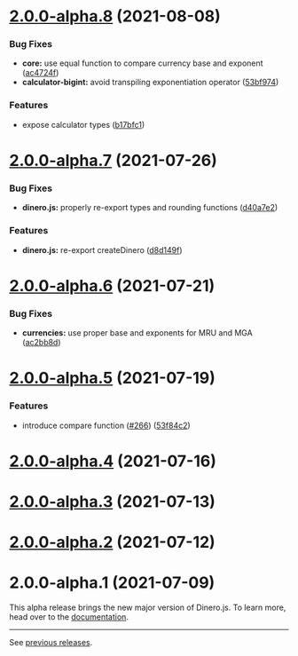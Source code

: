 # [2.0.0-alpha.8](https://github.com/dinerojs/dinero.js/compare/v2.0.0-alpha.7...v2.0.0-alpha.8) (2021-08-08)

### Bug Fixes

* **core:** use equal function to compare currency base and exponent ([ac4724f](https://github.com/dinerojs/dinero.js/commit/ac4724f12d6625e4838dd49a517d0cd214f57f6e))
* **calculator-bigint:** avoid transpiling exponentiation operator ([53bf974](https://github.com/dinerojs/dinero.js/commit/53bf974de377455c2e1156c1c9a321276dfb11a3))

### Features

* expose calculator types ([b17bfc1](https://github.com/dinerojs/dinero.js/commit/b17bfc111c2462c9226b1a7fa7d6786b055a54ca))

# [2.0.0-alpha.7](https://github.com/dinerojs/dinero.js/compare/v2.0.0-alpha.6...v2.0.0-alpha.7) (2021-07-26)

### Bug Fixes

* **dinero.js:** properly re-export types and rounding functions ([d40a7e2](https://github.com/dinerojs/dinero.js/commit/d40a7e29aff102c4e16b8416a2600cc9e0d6add6))

### Features

* **dinero.js:** re-export createDinero ([d8d149f](https://github.com/dinerojs/dinero.js/commit/d8d149f77e8efce20a60a22aba1df6b21f0f4f25))

# [2.0.0-alpha.6](https://github.com/dinerojs/dinero.js/compare/v2.0.0-alpha.5...v2.0.0-alpha.6) (2021-07-21)

### Bug Fixes

* **currencies:** use proper base and exponents for MRU and MGA ([ac2bb8d](https://github.com/dinerojs/dinero.js/commit/ac2bb8da8f53e8f461423745c2aaf4c5730e0421))

# [2.0.0-alpha.5](https://github.com/dinerojs/dinero.js/compare/v2.0.0-alpha.4...v2.0.0-alpha.5) (2021-07-19)

### Features

* introduce compare function ([#266](https://github.com/dinerojs/dinero.js/issues/266)) ([53f84c2](https://github.com/dinerojs/dinero.js/commit/53f84c28c78ba8bf04249615267f01f60603c674))

# [2.0.0-alpha.4](https://github.com/dinerojs/dinero.js/compare/v2.0.0-alpha.3...v2.0.0-alpha.4) (2021-07-16)

# [2.0.0-alpha.3](https://github.com/dinerojs/dinero.js/compare/v2.0.0-alpha.2...v2.0.0-alpha.3) (2021-07-13)

# [2.0.0-alpha.2](https://github.com/dinerojs/dinero.js/compare/v2.0.0-alpha.1...v2.0.0-alpha.2) (2021-07-12)

# 2.0.0-alpha.1 (2021-07-09)

This alpha release brings the new major version of Dinero.js. To learn more, head over to the [documentation](https://v2.dinerojs.com/docs).

---

See [previous releases](https://github.com/dinerojs/dinero.js/releases?after=v2.0.0-alpha.1).
